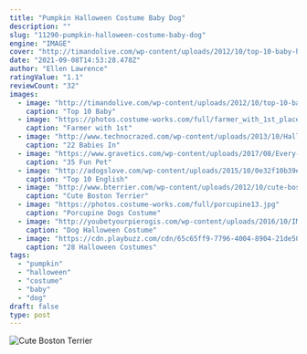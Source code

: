 ```yaml
---
title: "Pumpkin Halloween Costume Baby Dog"
description: ""
slug: "11290-pumpkin-halloween-costume-baby-dog"
engine: "IMAGE"
cover: "http://timandolive.com/wp-content/uploads/2012/10/top-10-baby-halloween-costumes-pumpkin.jpg"
date: "2021-09-08T14:53:28.478Z"
author: "Ellen Lawrence"
ratingValue: "1.1"
reviewCount: "32"
images:
  - image: "http://timandolive.com/wp-content/uploads/2012/10/top-10-baby-halloween-costumes-pumpkin.jpg"
    caption: "Top 10 Baby"
  - image: "https://photos.costume-works.com/full/farmer_with_1st_place_pumpkin.jpg"
    caption: "Farmer with 1st"
  - image: "http://www.technocrazed.com/wp-content/uploads/2013/10/Halloween-baby-costumes-7.jpg"
    caption: "22 Babies In"
  - image: "https://www.gravetics.com/wp-content/uploads/2017/08/Every-cat-wants-to-be-a-vampire-for-Halloween.jpg"
    caption: "35 Fun Pet"
  - image: "http://adogslove.com/wp-content/uploads/2015/10/0e32f10b39eae8d5a4df2676537c1527.jpg"
    caption: "Top 10 English"
  - image: "http://www.bterrier.com/wp-content/uploads/2012/10/cute-boston-terrier-baby-first-halloween.jpg"
    caption: "Cute Boston Terrier"
  - image: "https://photos.costume-works.com/full/porcupine13.jpg"
    caption: "Porcupine Dogs Costume"
  - image: "http://youbetyourpierogis.com/wp-content/uploads/2016/10/IMG_13062.jpg"
    caption: "Dog Halloween Costume"
  - image: "https://cdn.playbuzz.com/cdn/65c65ff9-7796-4004-8904-21de5088a396/e1cce4a0-16a1-45bd-b703-1c50adcfc414.jpg"
    caption: "28 Halloween Costumes"
tags:
  - "pumpkin"
  - "halloween"
  - "costume"
  - "baby"
  - "dog"
draft: false
type: post
---
```



![Cute Boston Terrier](http://www.bterrier.com/wp-content/uploads/2012/10/cute-boston-terrier-baby-first-halloween.jpg "Cute Boston Terrier")


<!--inArticleAds-->

<!--galleryOne-->


<!--inArticleAds-->

<!--galleryTwo-->


<!--galleryThree-->

